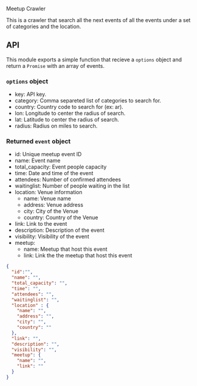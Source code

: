  Meetup Crawler

This is a crawler that search all the next events of all the events under a set of categories and the location.

## API

This module exports a simple function that recieve a `options` object and return a `Promise` with an array of events.

### `options` object

* key: API key.
* category: Comma separeted list of categories to search for.
* country: Country code to search for (ex: ar).
* lon: Longitude to center the radius of search.
* lat: Latitude to center the radius of search.
* radius: Radius on miles to search.

### Returned `event` object

* id: Unique meetup event ID
* name: Event name
* total_capacity: Event people capacity
* time: Date and time of the event
* attendees: Number of confirmed attendees
* waitinglist: Number of people waiting in the list
* location: Venue information
  * name: Venue name
  * address: Venue address
  * city: City of the Venue
  * country: Country of the Venue
* link: Link to the event
* description: Description of the event
* visibility: Visibility of the event
* meetup:
  * name: Meetup that host this event
  * link: Link the the meetup that host this event

```json
{
  "id":"",
  "name": "",
  "total_capacity": "",
  "time": "",
  "attendees": "",
  "waitinglist": "",
  "location" : {
    "name": "",
    "address": "",
    "city": "",
    "country": ""
  },
  "link": "",
  "description": "",
  "visibility": "",
  "meetup": {
    "name": "",
    "link": ""
  }
}
```
